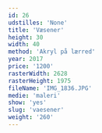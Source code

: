 ```yaml
---
id: 26
udstilles: 'None'
title: 'Væsener'
height: 30
width: 40
method: 'Akryl på lærred'
year: 2017
price: '1200'
rasterWidth: 2628
rasterHeight: 1975
fileName: 'IMG_1836.JPG'
medie: 'maleri'
show: 'yes'
slug: 'vaesener'
weight: '260'
---
```

